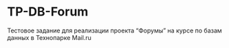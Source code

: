 # TP-DB-Forum
Тестовое задание для реализации проекта “Форумы” на курсе по базам данных в Технопарке Mail.ru
